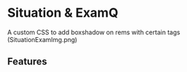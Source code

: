 Situation & ExamQ
=================
A custom CSS to add boxshadow on rems with certain tags
(SituationExamImg.png)
## Features
